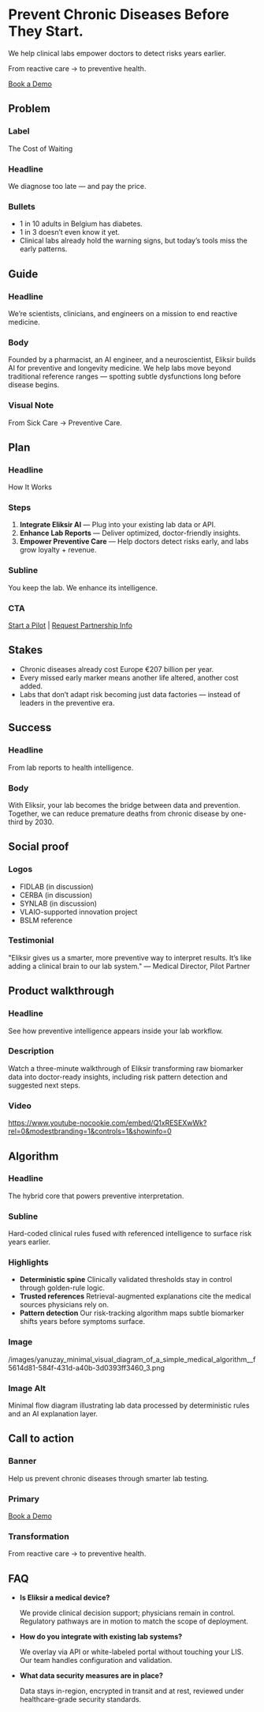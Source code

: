 # Prevent Chronic Diseases Before They Start.

We help clinical labs empower doctors to detect risks years earlier.

From reactive care → to preventive health.

[Book a Demo](#final-cta)

## Problem

### Label
The Cost of Waiting

### Headline
We diagnose too late — and pay the price.

### Bullets
- 1 in 10 adults in Belgium has diabetes.
- 1 in 3 doesn’t even know it yet.
- Clinical labs already hold the warning signs, but today’s tools miss the early patterns.

## Guide

### Headline
We’re scientists, clinicians, and engineers on a mission to end reactive medicine.

### Body
Founded by a pharmacist, an AI engineer, and a neuroscientist, Eliksir builds AI for preventive and longevity medicine.
We help labs move beyond traditional reference ranges — spotting subtle dysfunctions long before disease begins.

### Visual Note
From Sick Care → Preventive Care.

## Plan

### Headline
How It Works

### Steps
1. **Integrate Eliksir AI** — Plug into your existing lab data or API.
2. **Enhance Lab Reports** — Deliver optimized, doctor-friendly insights.
3. **Empower Preventive Care** — Help doctors detect risks early, and labs grow loyalty + revenue.

### Subline
You keep the lab. We enhance its intelligence.

### CTA
[Start a Pilot](#final-cta) | [Request Partnership Info](#final-cta)

## Stakes

- Chronic diseases already cost Europe €207 billion per year.
- Every missed early marker means another life altered, another cost added.
- Labs that don’t adapt risk becoming just data factories — instead of leaders in the preventive era.

## Success

### Headline
From lab reports to health intelligence.

### Body
With Eliksir, your lab becomes the bridge between data and prevention.
Together, we can reduce premature deaths from chronic disease by one-third by 2030.

## Social proof

### Logos
- FIDLAB (in discussion)
- CERBA (in discussion)
- SYNLAB (in discussion)
- VLAIO-supported innovation project
- BSLM reference

### Testimonial
"Eliksir gives us a smarter, more preventive way to interpret results. It’s like adding a clinical brain to our lab system." — Medical Director, Pilot Partner

## Product walkthrough

### Headline
See how preventive intelligence appears inside your lab workflow.

### Description
Watch a three-minute walkthrough of Eliksir transforming raw biomarker data into doctor-ready insights, including risk pattern detection and suggested next steps.

### Video
https://www.youtube-nocookie.com/embed/Q1xRESEXwWk?rel=0&modestbranding=1&controls=1&showinfo=0

## Algorithm

### Headline
The hybrid core that powers preventive interpretation.

### Subline
Hard-coded clinical rules fused with referenced intelligence to surface risk years earlier.

### Highlights
- **Deterministic spine** Clinically validated thresholds stay in control through golden-rule logic.
- **Trusted references** Retrieval-augmented explanations cite the medical sources physicians rely on.
- **Pattern detection** Our risk-tracking algorithm maps subtle biomarker shifts years before symptoms surface.

### Image
/images/yanuzay_minimal_visual_diagram_of_a_simple_medical_algorithm__f5614d81-584f-431d-a40b-3d0393ff3460_3.png

### Image Alt
Minimal flow diagram illustrating lab data processed by deterministic rules and an AI explanation layer.

## Call to action

### Banner
Help us prevent chronic diseases through smarter lab testing.

### Primary
[Book a Demo](mailto:yannick@eliksir.health)

### Transformation
From reactive care → to preventive health.

## FAQ

- **Is Eliksir a medical device?**
  
  We provide clinical decision support; physicians remain in control. Regulatory pathways are in motion to match the scope of deployment.
  
- **How do you integrate with existing lab systems?**
  
  We overlay via API or white-labeled portal without touching your LIS. Our team handles configuration and validation.
  
- **What data security measures are in place?**
  
  Data stays in-region, encrypted in transit and at rest, reviewed under healthcare-grade security standards.
